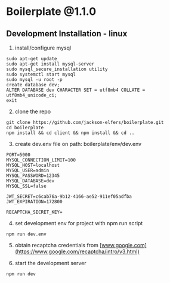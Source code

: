 # Boilerplate @1.1.0

## Development Installation - linux

1. install/configure mysql

```
sudo apt-get update
sudo apt-get install mysql-server
sudo mysql_secure_installation utility
sudo systemctl start mysql
sudo mysql -u root -p
create database dev;
ALTER DATABASE dev CHARACTER SET = utf8mb4 COLLATE = utf8mb4_unicode_ci;
exit
```

2. clone the repo

```
git clone https://github.com/jackson-elfers/boilerplate.git
cd boilerplate
npm install && cd client && npm install && cd ..
```

3. create dev.env file on path: boilerplate/env/dev.env

```
PORT=5000
MYSQL_CONNECTION_LIMIT=100
MYSQL_HOST=localhost
MYSQL_USER=admin
MYSQL_PASSWORD=12345
MYSQL_DATABASE=dev
MYSQL_SSL=false

JWT_SECRET=c6cab76a-9b12-4166-ae52-911ef05adfba
JWT_EXPIRATION=172800

RECAPTCHA_SECRET_KEY=
```

4. set development env for project with npm run script

```
npm run dev.env
```

5. obtain recaptcha credentials from [www.google.com](https://www.google.com/recaptcha/intro/v3.html)

6. start the development server

```
npm run dev
```
